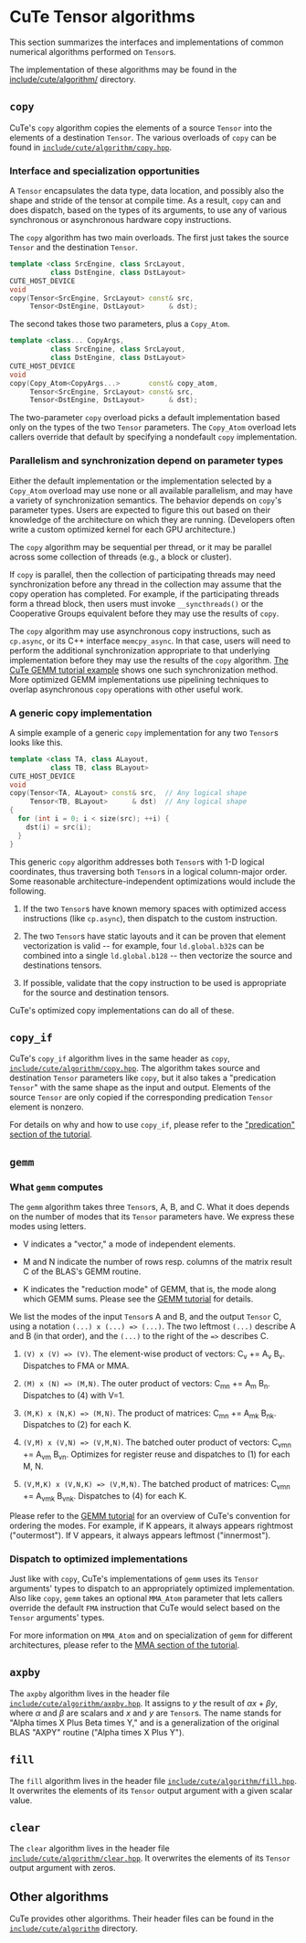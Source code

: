 # CuTe Tensor algorithms

This section summarizes the interfaces and implementations
of common numerical algorithms performed on `Tensor`s.

The implementation of these algorithms may be found in the
[include/cute/algorithm/](../../../include/cute/algorithm/)
directory.

## `copy`

CuTe's `copy` algorithm copies the elements of a source `Tensor`
into the elements of a destination `Tensor`.
The various overloads of `copy` can be found in
[`include/cute/algorithm/copy.hpp`](../../../include/cute/algorithm/copy.hpp).

### Interface and specialization opportunities

A `Tensor` encapsulates the data type, data location,
and possibly also the shape and stride of the tensor at compile time.
As a result, `copy` can and does dispatch,
based on the types of its arguments,
to use any of various synchronous or asynchronous hardware copy instructions.

The `copy` algorithm has two main overloads.
The first just takes the source `Tensor` and the destination `Tensor`.

```c++
template <class SrcEngine, class SrcLayout,
          class DstEngine, class DstLayout>
CUTE_HOST_DEVICE
void
copy(Tensor<SrcEngine, SrcLayout> const& src,
     Tensor<DstEngine, DstLayout>      & dst);
```

The second takes those two parameters, plus a `Copy_Atom`.

```c++
template <class... CopyArgs,
          class SrcEngine, class SrcLayout,
          class DstEngine, class DstLayout>
CUTE_HOST_DEVICE
void
copy(Copy_Atom<CopyArgs...>       const& copy_atom,
     Tensor<SrcEngine, SrcLayout> const& src,
     Tensor<DstEngine, DstLayout>      & dst);
```

The two-parameter `copy` overload picks a default implementation
based only on the types of the two `Tensor` parameters.
The `Copy_Atom` overload lets callers override that default
by specifying a nondefault `copy` implementation.

### Parallelism and synchronization depend on parameter types

Either the default implementation or
the implementation selected by a `Copy_Atom` overload
may use none or all available parallelism,
and may have a variety of synchronization semantics.
The behavior depends on `copy`'s parameter types.
Users are expected to figure this out based on their knowledge
of the architecture on which they are running.
(Developers often write a custom optimized kernel
for each GPU architecture.)

The `copy` algorithm may be sequential per thread,
or it may be parallel across some collection of threads
(e.g., a block or cluster).

If `copy` is parallel,
then the collection of participating threads
may need synchronization before any thread in the collection
may assume that the copy operation has completed.
For example, if the participating threads form a thread block,
then users must invoke `__syncthreads()`
or the Cooperative Groups equivalent
before they may use the results of `copy`.

The `copy` algorithm may use asynchronous copy instructions,
such as `cp.async`, or its C++ interface `memcpy_async`.
In that case, users will need to perform
the additional synchronization appropriate to that underlying implementation
before they may use the results of the `copy` algorithm.
[The CuTe GEMM tutorial example](../../../examples/cute/tutorial/)
shows one such synchronization method.
More optimized GEMM implementations use pipelining techniques
to overlap asynchronous `copy` operations with other useful work.

### A generic copy implementation

A simple example of a generic `copy` implementation
for any two `Tensor`s looks like this.

```c++
template <class TA, class ALayout,
          class TB, class BLayout>
CUTE_HOST_DEVICE
void
copy(Tensor<TA, ALayout> const& src,  // Any logical shape
     Tensor<TB, BLayout>      & dst)  // Any logical shape
{
  for (int i = 0; i < size(src); ++i) {
    dst(i) = src(i);
  }
}
```

This generic `copy` algorithm addresses both `Tensor`s
with 1-D logical coordinates, thus traversing both `Tensor`s
in a logical column-major order.
Some reasonable architecture-independent optimizations
would include the following.

1. If the two `Tensor`s have known memory spaces with optimized
   access instructions (like `cp.async`), then dispatch to the
   custom instruction.

2. The two `Tensor`s have static layouts and it can be proven
that element vectorization is valid -- for example, four `ld.global.b32`s
can be combined into a single `ld.global.b128` -- then vectorize the source
   and destinations tensors.

3. If possible, validate that the copy instruction to be used is
   appropriate for the source and destination tensors.

CuTe's optimized copy implementations can do all of these.

## `copy_if`

CuTe's `copy_if` algorithm lives in the same header as `copy`,
[`include/cute/algorithm/copy.hpp`](../../../include/cute/algorithm/copy.hpp).
The algorithm takes source and destination `Tensor` parameters like `copy`,
but it also takes a "predication `Tensor`"
with the same shape as the input and output.
Elements of the source `Tensor` are only copied
if the corresponding predication `Tensor` element is nonzero.

For details on why and how to use `copy_if`,
please refer to the
["predication" section of the tutorial](./0y_predication.md).

## `gemm`

### What `gemm` computes

The `gemm` algorithm takes three `Tensor`s, A, B, and C.
What it does depends on the number of modes
that its `Tensor` parameters have.
We express these modes using letters.

* V indicates a "vector," a mode of independent elements.

* M and N indicate the number of rows resp. columns
  of the matrix result C of the BLAS's GEMM routine.

* K indicates the "reduction mode" of GEMM,
  that is, the mode along which GEMM sums.
  Please see the [GEMM tutorial](./0x_gemm_tutorial.md) for details.

We list the modes of the input `Tensor`s A and B,
and the output `Tensor` C,
using a notation `(...) x (...) => (...)`.
The two leftmost `(...)` describe A and B (in that order),
and the `(...)` to the right of the `=>` describes C.

1. `(V) x (V) => (V)`. The element-wise product of vectors: C<sub>v</sub> += A<sub>v</sub> B<sub>v</sub>. Dispatches to FMA or MMA.

2. `(M) x (N) => (M,N)`. The outer product of vectors: C<sub>mn</sub> += A<sub>m</sub> B<sub>n</sub>. Dispatches to (4) with V=1.

3. `(M,K) x (N,K) => (M,N)`. The product of matrices: C<sub>mn</sub> += A<sub>mk</sub> B<sub>nk</sub>. Dispatches to (2) for each K.

4. `(V,M) x (V,N) => (V,M,N)`. The batched outer product of vectors: C<sub>vmn</sub> += A<sub>vm</sub> B<sub>vn</sub>. Optimizes for register reuse and dispatches to (1) for each M, N.

5. `(V,M,K) x (V,N,K) => (V,M,N)`. The batched product of matrices: C<sub>vmn</sub> += A<sub>vmk</sub> B<sub>vnk</sub>. Dispatches to (4) for each K.

Please refer to the [GEMM tutorial](./0x_gemm_tutorial.md)
for an overview of CuTe's convention for ordering the modes.
For example, if K appears, it always appears rightmost ("outermost").
If V appears, it always appears leftmost ("innermost").

### Dispatch to optimized implementations

Just like with `copy`, CuTe's implementations of `gemm`
uses its `Tensor` arguments' types to dispatch
to an appropriately optimized implementation.
Also like `copy`, `gemm` takes an optional `MMA_Atom` parameter
that lets callers override the default `FMA` instruction
that CuTe would select based on the `Tensor` arguments' types.

For more information on `MMA_Atom` and on specialization of `gemm`
for different architectures, please refer to the
[MMA section of the tutorial](./0t_mma_atom.md).

## `axpby`

The `axpby` algorithm lives in the header file
[`include/cute/algorithm/axpby.hpp`](../../../include/cute/algorithm/axpby.hpp).
It assigns to $y$ the result of $\alpha x + \beta y$,
where $\alpha$ and $\beta$ are scalars and $x$ and $y$ are `Tensor`s.
The name stands for "Alpha times X Plus Beta times Y,"
and is a generalization of the original BLAS "AXPY" routine
("Alpha times X Plus Y").

## `fill`

The `fill` algorithm lives in the header file
[`include/cute/algorithm/fill.hpp`](../../../include/cute/algorithm/fill.hpp).
It overwrites the elements of its `Tensor` output argument
with a given scalar value.

## `clear`

The `clear` algorithm lives in the header file
[`include/cute/algorithm/clear.hpp`](../../../include/cute/algorithm/clear.hpp).
It overwrites the elements of its `Tensor` output argument with zeros.

## Other algorithms

CuTe provides other algorithms.
Their header files can be found in the
[`include/cute/algorithm`](../../../include/cute/algorithm)
directory.
